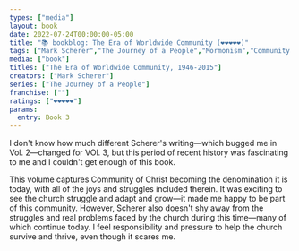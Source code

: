 ```yaml
---
types: ["media"]
layout: book
date: 2022-07-24T00:00:00-05:00
title: "📚 bookblog: The Era of Worldwide Community (❤️❤️❤️❤️❤️)"
tags: ["Mark Scherer","The Journey of a People","Mormonism","Community of Christ"]
media: ["book"]
titles: ["The Era of Worldwide Community, 1946-2015"]
creators: ["Mark Scherer"]
series: ["The Journey of a People"]
franchise: [""]
ratings: ["❤️❤️❤️❤️❤️"]
params:
  entry: Book 3
---
```


I don't know how much different Scherer's writing—which bugged me in Vol. 2—changed for VOl. 3, but this period of recent history was fascinating to me and I couldn't get enough of this book. 

This volume captures Community of Christ becoming the denomination it is today, with all of the joys and struggles included therein. It was exciting to see the church struggle and adapt and grow—it made me happy to be part of this community. However, Scherer also doesn't shy away from the struggles and real problems faced by the church during this time—many of which continue today. I feel responsibility and pressure to help the church survive and thrive, even though it scares me.